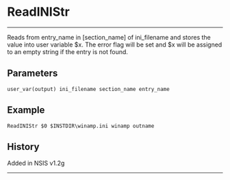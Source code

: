 # ReadINIStr

---

Reads from entry\_name in [section\_name] of ini\_filename and stores the value into user variable $x. The error flag will be set and $x will be assigned to an empty string if the entry is not found.

## Parameters

    user_var(output) ini_filename section_name entry_name

## Example

	ReadINIStr $0 $INSTDIR\winamp.ini winamp outname

## History

Added in NSIS v1.2g

---
